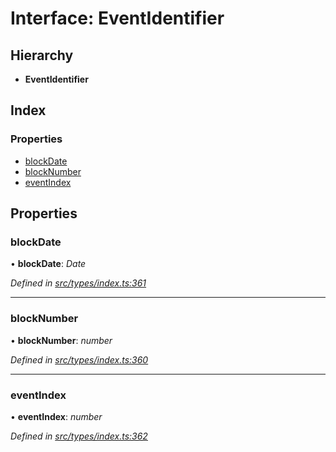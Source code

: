 # Interface: EventIdentifier

## Hierarchy

* **EventIdentifier**

## Index

### Properties

* [blockDate](eventidentifier.md#blockdate)
* [blockNumber](eventidentifier.md#blocknumber)
* [eventIndex](eventidentifier.md#eventindex)

## Properties

###  blockDate

• **blockDate**: *Date*

*Defined in [src/types/index.ts:361](https://github.com/PolymathNetwork/polymesh-sdk/blob/b7c3540/src/types/index.ts#L361)*

___

###  blockNumber

• **blockNumber**: *number*

*Defined in [src/types/index.ts:360](https://github.com/PolymathNetwork/polymesh-sdk/blob/b7c3540/src/types/index.ts#L360)*

___

###  eventIndex

• **eventIndex**: *number*

*Defined in [src/types/index.ts:362](https://github.com/PolymathNetwork/polymesh-sdk/blob/b7c3540/src/types/index.ts#L362)*
